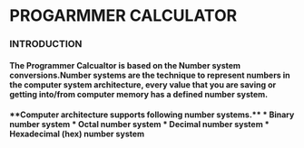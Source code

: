    <H1>PROGARMMER CALCULATOR
  
  <h3> INTRODUCTION
  
 <H4>The Programmer Calcualtor is based on the Number system conversions.Number systems are the technique to represent numbers in the computer system architecture, 
every value that you are saving or getting into/from computer memory has a defined number 
system.
<h4>**Computer architecture supports following number systems.** 
* Binary number system
* Octal number system
* Decimal number system
* Hexadecimal (hex) number system
